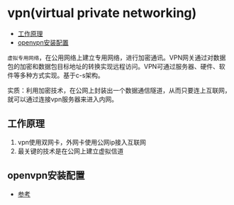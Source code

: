 # vpn(virtual private networking)

<!-- vim-markdown-toc Marked -->

* [工作原理](#工作原理)
* [openvpn安装配置](#openvpn安装配置)

<!-- vim-markdown-toc -->

`虚拟专用网络`，在公用网络上建立专用网络，进行加密通讯。VPN网关通过对数据包的加密和数据包目标地址的转换实现远程访问。VPN可通过服务器、硬件、软件等多种方式实现。基于c-s架构。

实质：利用加密技术，在公网上封装出一个数据通信隧道，从而只要连上互联网，就可以通过连接vpn服务器来进入内网。

## 工作原理

1. vpn使用双网卡，外网卡使用公网ip接入互联网
2. 最关键的技术是在公网上建立虚拟信道

## openvpn安装配置

- [参考](https://mp.weixin.qq.com/s/vQV86VFAclcAa2OeDcNt-w)
